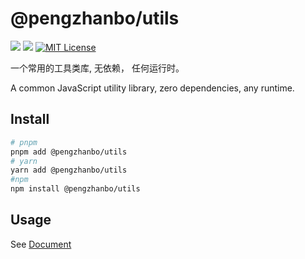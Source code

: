# @pengzhanbo/utils

[![](https://jsr.io/badges/@pengzhanbo/utils)](https://jsr.io/@pengzhanbo/utils)
![](https://jsr.io/badges/@pengzhanbo/utils/score)
[![MIT License](https://img.shields.io/npm/l/@pengzhanbo/utils)](https://github.com/pengzhanbo/utils/blob/main/LICENSE)

一个常用的工具类库, 无依赖， 任何运行时。

A common JavaScript utility library, zero dependencies, any runtime.

## Install

```sh
# pnpm
pnpm add @pengzhanbo/utils
# yarn
yarn add @pengzhanbo/utils
#npm
npm install @pengzhanbo/utils
```

## Usage

See [Document](https://jsr.io/@pengzhanbo/utils)
